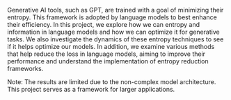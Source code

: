 Generative AI tools, such as GPT, are trained with a goal of minimizing their entropy. This framework is adopted by language models to best enhance their efficiency. In this project, we explore how we can entropy and information in language models and how we can optimize it for generative tasks. We also investigate the dynamics of these entropy techniques to see if it helps optimize our models. In addition, we examine various methods that help reduce the loss in language models, aiming to improve their performance and understand the implementation of entropy reduction frameworks.

Note: The results are limited due to the non-complex model architecture. This project serves as a framework for larger applications.

